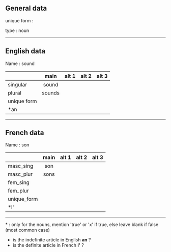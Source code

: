 ## General data

unique form :

type : noun

---

## English data

Name : sound

|             |  main  | alt 1 | alt 2 | alt 3 |
| :---------- | :----: | :---: | :---: | ----- |
| singular    | sound  |       |       |       |
| plural      | sounds |       |       |       |
| unique form |        |       |       |       |
| \*an        |        |       |       |       |

---

## French data

Name : son

|             | main | alt 1 | alt 2 | alt 3 |
| :---------- | :--: | :---: | :---: | :---: |
| masc_sing   | son  |       |       |       |
| masc_plur   | sons |       |       |       |
| fem_sing    |      |       |       |       |
| fem_plur    |      |       |       |       |
| unique_form |      |       |       |       |
| \*l'        |      |       |       |       |

---

\* : only for the nouns, mention 'true' or 'x' if true, else leave blank if false (most common case)

- is the indefinite article in English **an** ?
- is the definite article in French **l'** ?
